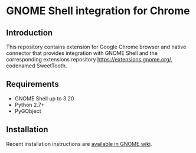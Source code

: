 GNOME Shell integration for Chrome
============================================

Introduction
------------

This repository contains extension for Google Chrome browser and native
connector that provides integration with GNOME Shell and the corresponding
extensions repository https://extensions.gnome.org/, codenamed SweetTooth.

Requirements
------------
 * GNOME Shell up to 3.20
 * Python 2.7+
 * PyGObject

Installation
------------

Recent installation instructions are [available in GNOME wiki](https://wiki.gnome.org/Projects/GnomeShellIntegrationForChrome/Installation).
